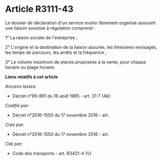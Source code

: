 # Article R3111-43

Le dossier de déclaration d'un service routier librement organisé assurant une liaison soumise à régulation comprend :

1° La raison sociale de l'entreprise ;

2° L'origine et la destination de la liaison assurée, les itinéraires envisagés, les temps de parcours, les arrêts et la
fréquence ;

3° Le volume maximum de places proposées à la vente, pour chaque horaire ou plage horaire.

**Liens relatifs à cet article**

_Anciens textes_:

  - Décret n°85-891 du 16 août 1985 - art. 31-7 (Ab)

_Codifié par_:

  - Décret n°2016-1550 du 17 novembre 2016 - art.

_Créé par_:

  - Décret n°2016-1550 du 17 novembre 2016 - art.

_Cité par_:

  - Code des transports - art. R3421-4 (V)
